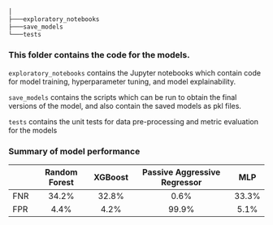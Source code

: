 ```bash
│      
├───exploratory_notebooks
├───save_models 
└───tests
```

### This folder contains the code for the models.

`exploratory_notebooks` contains the Jupyter notebooks which contain code for model training, hyperparameter tuning, and model explainability.

`save_models` contains the scripts which can be run to obtain the final versions of the model, and also contain the saved models as pkl files.

`tests` contains the unit tests for data pre-processing and metric evaluation for the models 

### Summary of model performance

| | Random Forest | XGBoost | Passive Aggressive Regressor | MLP |
|--|:--:|:--:|:--:|:--:|
| FNR | 34.2% | 32.8% | 0.6% | 33.3% |
| FPR | 4.4% | 4.2% | 99.9% | 5.1% |
